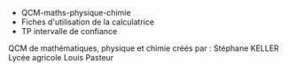 + QCM-maths-physique-chimie
+ Fiches d'utilisation de la calculatrice
+ TP intervalle de confiance

QCM de mathématiques, physique et chimie créés par :
Stéphane KELLER
Lycée agricole Louis Pasteur
